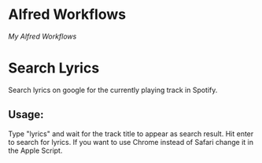# Alfred Workflows
*My Alfred Workflows*

Search Lyrics
=============
Search lyrics on google for the currently playing track in Spotify.

Usage:
------
Type "lyrics" and wait for the track title to appear as search result. Hit enter to search for lyrics.
If you want to use Chrome instead of Safari change it in the Apple Script.

